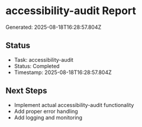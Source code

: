 # accessibility-audit Report

Generated: 2025-08-18T16:28:57.804Z

## Status
- Task: accessibility-audit
- Status: Completed
- Timestamp: 2025-08-18T16:28:57.804Z

## Next Steps
- Implement actual accessibility-audit functionality
- Add proper error handling
- Add logging and monitoring
